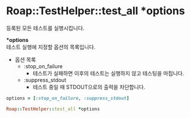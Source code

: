 Roap::TestHelper::test_all *options
====

등록된 모든 테스트를 실행시킵니다.

__*options__<br>
테스트 실행에 지정할 옵션의 목록입니다.
* 옵션 목록
  * :stop_on_failure
    * 테스트가 실패하면 이후의 테스트는 실행하지 않고 테스팅을 마칩니다.
  * :suppress_stdout
    * 테스트 중일 때 STDOUT으로의 출력을 차단합니다.

```rb
options = [:stop_on_failure, :suppress_stdout]

Roap::TestHelper::test_all *options
```
